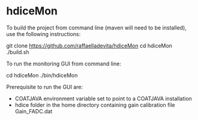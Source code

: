 # hdiceMon


To build the project from command line (maven will need to be installed), use the following instructions:

git clone https://github.com/raffaelladevita/hdiceMon
cd hdiceMon
./build.sh


To run the monitoring GUI from command line:

cd hdiceMon
./bin/hdiceMon 

Prerequisite to run the GUI are:
- COATJAVA environment variable set to point to a COATJAVA installation
- hdice folder in the home directory containing gain calibration file Gain_FADC.dat
